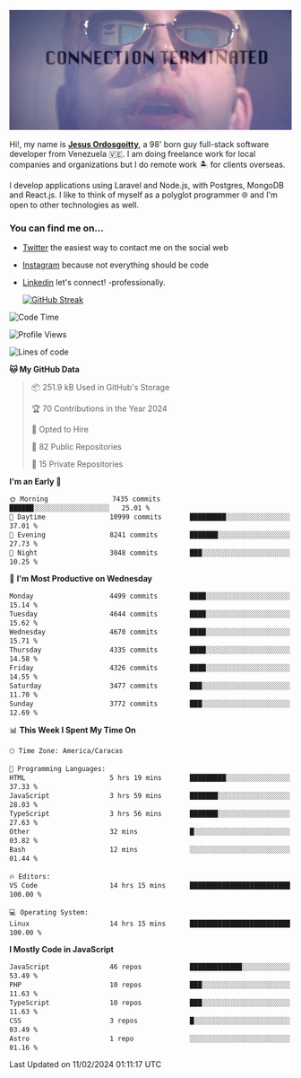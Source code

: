 ![hackers movie reference](./disconnected.jpg)

Hi!, my name is [**Jesus Ordosgoitty**](https://jodaz.dev), a 98' born guy full-stack software developer from Venezuela 🇻🇪. I am doing freelance work for local companies and organizations but I do remote work 🏝️ for clients overseas. 

I develop applications using Laravel and Node.js, with Postgres, MongoDB and React.js. I like to think of myself as a polyglot programmer 🌐 and I'm open to other technologies as well.

### You can find me on...

- [Twitter](https://twitter.com/jodaz_) the easiest way to contact me on the social web
- [Instagram](https://instagram.com/jodaz_) because not everything should be code
- [Linkedin](https://linkedin.com/in/jodaz) let's connect! -professionally.


    [![GitHub Streak](https://streak-stats.demolab.com?user=jodaz&theme=tokyonight)](https://git.io/streak-stats)

<!--START_SECTION:waka-->
![Code Time](http://img.shields.io/badge/Code%20Time-4%2C617%20hrs%204%20mins-blue)

![Profile Views](http://img.shields.io/badge/Profile%20Views-0-blue)

![Lines of code](https://img.shields.io/badge/From%20Hello%20World%20I%27ve%20Written-83.3%20million%20lines%20of%20code-blue)

**🐱 My GitHub Data** 

> 📦 251.9 kB Used in GitHub's Storage 
 > 
> 🏆 70 Contributions in the Year 2024
 > 
> 💼 Opted to Hire
 > 
> 📜 82 Public Repositories 
 > 
> 🔑 15 Private Repositories 
 > 
**I'm an Early 🐤** 

```text
🌞 Morning                7435 commits        ██████░░░░░░░░░░░░░░░░░░░   25.01 % 
🌆 Daytime                10999 commits       █████████░░░░░░░░░░░░░░░░   37.01 % 
🌃 Evening                8241 commits        ███████░░░░░░░░░░░░░░░░░░   27.73 % 
🌙 Night                  3048 commits        ███░░░░░░░░░░░░░░░░░░░░░░   10.25 % 
```
📅 **I'm Most Productive on Wednesday** 

```text
Monday                   4499 commits        ████░░░░░░░░░░░░░░░░░░░░░   15.14 % 
Tuesday                  4644 commits        ████░░░░░░░░░░░░░░░░░░░░░   15.62 % 
Wednesday                4670 commits        ████░░░░░░░░░░░░░░░░░░░░░   15.71 % 
Thursday                 4335 commits        ████░░░░░░░░░░░░░░░░░░░░░   14.58 % 
Friday                   4326 commits        ████░░░░░░░░░░░░░░░░░░░░░   14.55 % 
Saturday                 3477 commits        ███░░░░░░░░░░░░░░░░░░░░░░   11.70 % 
Sunday                   3772 commits        ███░░░░░░░░░░░░░░░░░░░░░░   12.69 % 
```


📊 **This Week I Spent My Time On** 

```text
🕑︎ Time Zone: America/Caracas

💬 Programming Languages: 
HTML                     5 hrs 19 mins       █████████░░░░░░░░░░░░░░░░   37.33 % 
JavaScript               3 hrs 59 mins       ███████░░░░░░░░░░░░░░░░░░   28.03 % 
TypeScript               3 hrs 56 mins       ███████░░░░░░░░░░░░░░░░░░   27.63 % 
Other                    32 mins             █░░░░░░░░░░░░░░░░░░░░░░░░   03.82 % 
Bash                     12 mins             ░░░░░░░░░░░░░░░░░░░░░░░░░   01.44 % 

🔥 Editors: 
VS Code                  14 hrs 15 mins      █████████████████████████   100.00 % 

💻 Operating System: 
Linux                    14 hrs 15 mins      █████████████████████████   100.00 % 
```

**I Mostly Code in JavaScript** 

```text
JavaScript               46 repos            █████████████░░░░░░░░░░░░   53.49 % 
PHP                      10 repos            ███░░░░░░░░░░░░░░░░░░░░░░   11.63 % 
TypeScript               10 repos            ███░░░░░░░░░░░░░░░░░░░░░░   11.63 % 
CSS                      3 repos             █░░░░░░░░░░░░░░░░░░░░░░░░   03.49 % 
Astro                    1 repo              ░░░░░░░░░░░░░░░░░░░░░░░░░   01.16 % 
```




 Last Updated on 11/02/2024 01:11:17 UTC
<!--END_SECTION:waka-->
